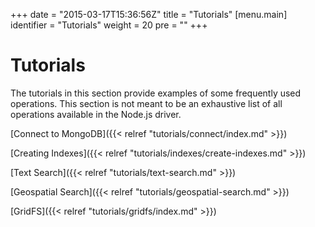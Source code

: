 +++
date = "2015-03-17T15:36:56Z"
title = "Tutorials"
[menu.main]
  identifier = "Tutorials"
  weight = 20
  pre = "<i class='fa fa-thumb-tack'></i>"
+++

# Tutorials

The tutorials in this section provide examples of some frequently used operations. This section is not meant to be an exhaustive list of all operations available in the Node.js driver.


[Connect to MongoDB]({{< relref "tutorials/connect/index.md" >}})

[Creating Indexes]({{< relref "tutorials/indexes/create-indexes.md" >}})

[Text Search]({{< relref "tutorials/text-search.md" >}})

[Geospatial Search]({{< relref "tutorials/geospatial-search.md" >}})

[GridFS]({{< relref "tutorials/gridfs/index.md" >}})